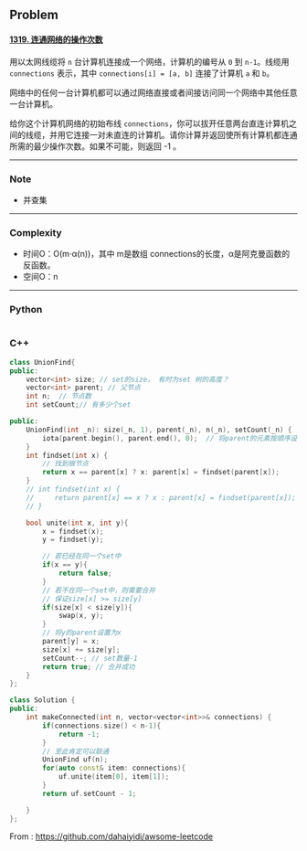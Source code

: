 ## Problem

#### [1319. 连通网络的操作次数](https://leetcode-cn.com/problems/number-of-operations-to-make-network-connected/)

用以太网线缆将 `n` 台计算机连接成一个网络，计算机的编号从 `0` 到 `n-1`。线缆用 `connections` 表示，其中 `connections[i] = [a, b]` 连接了计算机 `a` 和 `b`。

网络中的任何一台计算机都可以通过网络直接或者间接访问同一个网络中其他任意一台计算机。

给你这个计算机网络的初始布线 `connections`，你可以拔开任意两台直连计算机之间的线缆，并用它连接一对未直连的计算机。请你计算并返回使所有计算机都连通所需的最少操作次数。如果不可能，则返回 -1 。

------

### Note

- 并查集

------

### Complexity

- 时间O：O(m⋅α(n))，其中 m是数组 connections的长度，α是阿克曼函数的反函数。
- 空间O：n

------

### Python

```python

```

### C++

```C++
class UnionFind{
public:
    vector<int> size; // set的size， 有时为set 树的高度？
    vector<int> parent; // 父节点
    int n;  // 节点数
    int setCount;// 有多少个set

public:
    UnionFind(int _n): size(_n, 1), parent(_n), n(_n), setCount(_n) {
        iota(parent.begin(), parent.end(), 0);  // 将parent的元素按顺序设置为0，1，2，3，4
    }
    int findset(int x) {
        // 找到根节点
        return x == parent[x] ? x: parent[x] = findset(parent[x]);
    }
    // int findset(int x) {
    //     return parent[x] == x ? x : parent[x] = findset(parent[x]);
    // }

    bool unite(int x, int y){
        x = findset(x);
        y = findset(y);

        // 若已经在同一个set中
        if(x == y){
            return false;
        }
        // 若不在同一个set中，则需要合并
        // 保证size[x] >= size[y]
        if(size[x] < size[y]){
            swap(x, y);
        }
        // 将y的parent设置为x
        parent[y] = x;
        size[x] += size[y];
        setCount--; // set数量-1
        return true; // 合并成功
    }
};

class Solution {
public:
    int makeConnected(int n, vector<vector<int>>& connections) {
        if(connections.size() < n-1){
            return -1;
        }
        // 至此肯定可以联通
        UnionFind uf(n);
        for(auto const& item: connections){
            uf.unite(item[0], item[1]); 
        }
        return uf.setCount - 1;

    }
};
```



From : https://github.com/dahaiyidi/awsome-leetcode
